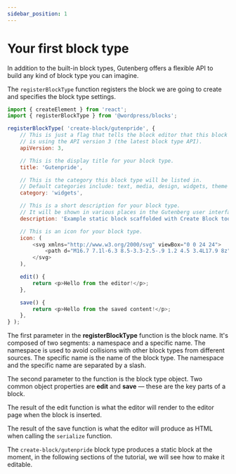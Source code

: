 ```yaml
---
sidebar_position: 1
---
```


# Your first block type

In addition to the built-in block types, Gutenberg offers a flexible API to build any kind of block type you can imagine.

The `registerBlockType` function registers the block we are going to create and specifies the block type settings.

```js
import { createElement } from 'react';
import { registerBlockType } from '@wordpress/blocks';

registerBlockType( 'create-block/gutenpride', {
	// This is just a flag that tells the block editor that this block
	// is using the API version 3 (the latest block type API).
	apiVersion: 3,

	// This is the display title for your block type.
	title: 'Gutenpride',

	// This is the category this block type will be listed in.
	// Default categories include: text, media, design, widgets, theme and embed.
	category: 'widgets',

	// This is a short description for your block type.
	// It will be shown in various places in the Gutenberg user interface.
	description: 'Example static block scaffolded with Create Block tool.',

	// This is an icon for your block type.
	icon: (
		<svg xmlns="http://www.w3.org/2000/svg" viewBox="0 0 24 24">
			<path d="M16.7 7.1l-6.3 8.5-3.3-2.5-.9 1.2 4.5 3.4L17.9 8z" />
		</svg>
	),

	edit() {
		return <p>Hello from the editor!</p>;
	},

	save() {
		return <p>Hello from the saved content!</p>;
	},
} );
```

The first parameter in the **registerBlockType** function is the block name. It's composed of two segments: a namespace and a specific name. The namespace is used to avoid collisions with other block types from different sources. The specific name is the name of the block type. The namespace and the specific name are separated by a slash.

The second parameter to the function is the block type object. Two common object properties are **edit** and **save** — these are the key parts of a block.

The result of the edit function is what the editor will render to the editor page when the block is inserted.

The result of the save function is what the editor will produce as HTML when calling the `serialize` function.

The `create-block/gutenpride` block type produces a static block at the moment, in the following sections of the tutorial, we will see how to make it editable.
